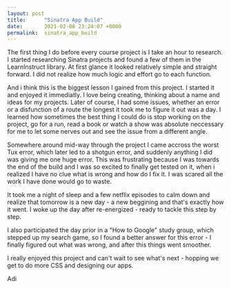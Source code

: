 ```yaml
---
layout: post
title:      "Sinatra App Build"
date:       2021-02-08 23:24:07 +0000
permalink:  sinatra_app_build
---
```



The first thing I do before every course project is I take an hour to research. 
I started researching Sinatra projects and found a few of them in the LearnInstruct library. 
At first glance it looked relatively simple and straight forward. 
I did not realize how much logic and effort go to each function. 

And i think this is the biggest lesson I gained from this project. 
I started it and enjoyed it immediatly. I love being creating, thinking about a name and ideas for my projects. 
Later of course, I had some issues, whether an error or a disfunction of a route the longest it took me to figure it out was a day. 
I learned how sometimes the best thing I could do is stop working on the project, go for a run, read a book or watch a show was absolute neccessary for me to let some nerves out and see the issue from a different angle. 

Somewhere around mid-way through the project I came accross the worst Tux error, which later led to a shotgun error, and suddenly anything I did was giving me one huge error. 
This was frustrating because I was towards the end of the build and I was so excited to finally get tested on it, when i realized I have no clue what is wrong and how do I fix it. I was scared all the work I have done would go to waste. 

It took me a night of sleep and a few netflix episodes to calm down and realize that tomorrow is a new day - a new beggining and that's exactly how it went. 
I woke up the day after re-energized - ready to tackle this step by step. 

I also participated the day prior in a "How to Google" study group, which stepped up my search game, so I found a better answer for this error - I finally figured out what was wrong, and after this things went smoother. 

I really enjoyed this project and can't wait to see what's next - hopping we get to do more CSS and designing our apps. 

Adi 
